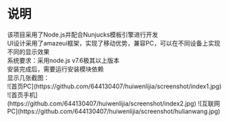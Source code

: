 <h1>说明</h1>
<div>该项目采用了Node.js并配合Nunjucks模板引擎进行开发</div>
<div>UI设计采用了amazeui框架，实现了移动优势，兼容PC，可以在不同设备上实现不同的显示效果</div>
<div>系统要求：采用node.js v7.6极其以上版本</div>
<div>安装完成后，需要运行安装模块依赖</div>
<div>显示几张截图：</div>
![首页PC](https://github.com/644130407/huiwenlijia/screenshot/index1.jpg)
![首页手机](https://github.com/644130407/huiwenlijia/screenshot/index2.jpg)
![互联网PC](https://github.com/644130407/huiwenlijia/screenshot/hulianwang.jpg)
